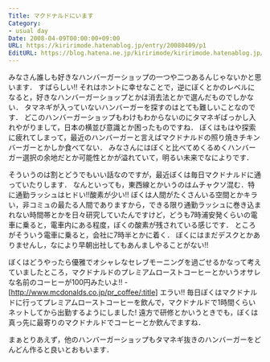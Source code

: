 ```yaml
---
Title: マクドナルドにいます
Category:
- usual day
Date: 2008-04-09T00:00:00+09:00
URL: https://kiririmode.hatenablog.jp/entry/20080409/p1
EditURL: https://blog.hatena.ne.jp/kiririmode/kiririmode.hatenablog.jp/atom/entry/8454420450078215151
---
```



みなさん誰しも好きなハンバーガーショップの一つや二つあるんじゃないかと思います．
すばらしい!!
それはホントに幸せなことで，逆にぼくとかのレベルになると，好きなハンバーガーショップとかは消去法とかで選んだものでしかない．
タマネギが入っていないハンバーガーを探すのはとても難しいことなのです．
どこのハンバーガーショップもわけもわからないのにタマネギばっかし入れやがりまして，日本の横並び意識とか困ったものですね．
ぼくはもはや探索に疲れてしまって，最近のハンバーガーと言えばマクドナルドの照り焼きチキンバーガーとかしか食べてない．
みなさんにはぼくと比べてめくるめくハンバーガー選択の余地だとか可能性とかが溢れていて，明るい未来でなによりです．


そういうのは割とどうでもいい話なのですが，最近ぼくは毎日マクドナルドに通っていたりします．
なんといっても，東西線とかいうのはムチャクソ混む．特に通勤ラッシュはヒドい!!酸素が少い!!
ぼくは人間がたくさんいる空間とかキラい，非コミュの最たる人間でありますから，できる限り通勤ラッシュに巻き込まれない時間帯とかを日々研究していたんですけど，どうも7時浦安発くらいの電車に乗ると，電車内にある程度，ぼくの酸素が残されている感じです．
ところがそういう電車に乗ると，会社に7時半とかに着く．
ぼくにはまだデスクとかありませんし，なにより早朝出社してもあんましやることがない!!


ぼくはどうやったら優雅でオシャレなセレブモーニングを過ごせるかなって考えていましたところ，マクドナルドのプレミアムローストコーヒーとかいうオサレな名前のコーヒーが100円みたいよ!!
-[http://www.mcdonalds.co.jp/pr_coffee/:title]
エラい!!
毎日ぼくはマクドナルドに行ってプレミアムローストコーヒーを飲んで，マクドナルドで1時間くらいネットしてから出勤するようにしました!
遠方で研修とかいうときでも，ぼくは真っ先に最寄りのマクドナルドでコーヒーとか飲んでますね．


まぁとりあえず，他のハンバーガーショップもタマネギ抜きのハンバーガーをどんどん作ると良いとおもいます．
